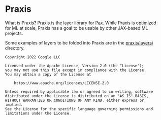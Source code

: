 # Praxis

What is Praxis?
Praxis is the layer library for [Pax](https://github.com/google/paxml/). While Praxis is optimized for ML at scale, Praxis has a goal to be usable by other JAX-based ML projects.


Some examples of layers to be folded into Praxis are in the [praxis/layers/](https://github.com/google/praxis/praxis/layers/) directory.


    Copyright 2022 Google LLC

    Licensed under the Apache License, Version 2.0 (the "License");
    you may not use this file except in compliance with the License.
    You may obtain a copy of the License at

        https://www.apache.org/licenses/LICENSE-2.0

    Unless required by applicable law or agreed to in writing, software
    distributed under the License is distributed on an "AS IS" BASIS,
    WITHOUT WARRANTIES OR CONDITIONS OF ANY KIND, either express or implied.
    See the License for the specific language governing permissions and
    limitations under the License.
